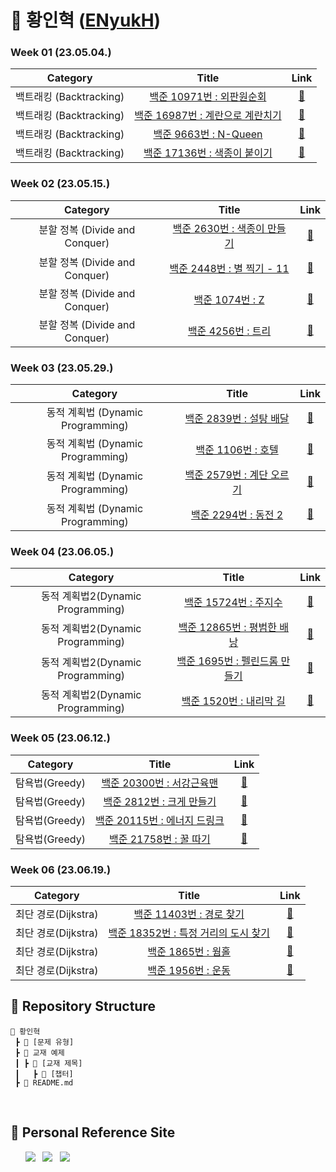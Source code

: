 # 🌱 황인혁 ([ENyukH](https://github.com/ENyukH))

### Week 01 (23.05.04.)

|        Category         |                                        Title                                         |                                                                                                                      Link                                                                                                                      |
| :---------------------: | :----------------------------------------------------------------------------------: | :--------------------------------------------------------------------------------------------------------------------------------------------------------------------------------------------------------------------------------------------: |
| 백트래킹 (Backtracking) |    <a href="https://www.acmicpc.net/problem/10971">백준 10971번 : 외판원순회</a>     |              <a href="https://github.com/sanghyuk2/Aim_To_Platinum/blob/main/%ED%99%A9%EC%9D%B8%ED%98%81/%EB%B0%B1%ED%8A%B8%EB%9E%98%ED%82%B9(Backtracking)/BOJ_10971_%EC%99%B8%ED%8C%90%EC%9B%90%EC%88%9C%ED%9A%8C2.java">🔗</a>              |
| 백트래킹 (Backtracking) | <a href="https://www.acmicpc.net/problem/16987">백준 16987번 : 계란으로 계란치기</a> | <a href="https://github.com/sanghyuk2/Aim_To_Platinum/blob/main/%ED%99%A9%EC%9D%B8%ED%98%81/%EB%B0%B1%ED%8A%B8%EB%9E%98%ED%82%B9(Backtracking)/BOJ_16987_%EA%B3%84%EB%9E%80%EC%9C%BC%EB%A1%9C%EA%B3%84%EB%9E%80%EC%B9%98%EA%B8%B0.java">🔗</a> |
| 백트래킹 (Backtracking) |       <a href="https://www.acmicpc.net/problem/9663">백준 9663번 : N-Queen</a>       |                                  <a href="https://github.com/sanghyuk2/Aim_To_Platinum/blob/main/%ED%99%A9%EC%9D%B8%ED%98%81/%EB%B0%B1%ED%8A%B8%EB%9E%98%ED%82%B9(Backtracking)/BOJ_9663_NQueen.java">🔗</a>                                   |
| 백트래킹 (Backtracking) |   <a href="https://www.acmicpc.net/problem/17136">백준 17136번 : 색종이 붙이기</a>   |          <a href="https://github.com/sanghyuk2/Aim_To_Platinum/blob/main/%ED%99%A9%EC%9D%B8%ED%98%81/%EB%B0%B1%ED%8A%B8%EB%9E%98%ED%82%B9(Backtracking)/BOJ_17136_%EC%83%89%EC%A2%85%EC%9D%B4%EB%B6%99%EC%9D%B4%EA%B8%B0.java">🔗</a>          |

### Week 02 (23.05.15.)

|            Category            |                                     Title                                      |                         Link                          |
| :----------------------------: | :----------------------------------------------------------------------------: | :---------------------------------------------------: |
| 분할 정복 (Divide and Conquer) | <a href="https://www.acmicpc.net/problem/2630">백준 2630번 : 색종이 만들기</a> | <a href="https://www.acmicpc.net/problem/2630">🔗</a> |
| 분할 정복 (Divide and Conquer) | <a href="https://www.acmicpc.net/problem/2448">백준 2448번 : 별 찍기 - 11</a>  | <a href="https://www.acmicpc.net/problem/2448">🔗</a> |
| 분할 정복 (Divide and Conquer) |       <a href="https://www.acmicpc.net/problem/1074">백준 1074번 : Z</a>       | <a href="https://www.acmicpc.net/problem/1074">🔗</a> |
| 분할 정복 (Divide and Conquer) |     <a href="https://www.acmicpc.net/problem/4256">백준 4256번 : 트리</a>      | <a href="https://www.acmicpc.net/problem/4256">🔗</a> |

### Week 03 (23.05.29.)

|             Category              |                                    Title                                     |                         Link                          |
| :-------------------------------: | :--------------------------------------------------------------------------: | :---------------------------------------------------: |
| 동적 계획법 (Dynamic Programming) |  <a href="https://www.acmicpc.net/problem/2839">백준 2839번 : 설탕 배달</a>  | <a href="https://www.acmicpc.net/problem/2839">🔗</a> |
| 동적 계획법 (Dynamic Programming) |    <a href="https://www.acmicpc.net/problem/1106">백준 1106번 : 호텔</a>     | <a href="https://www.acmicpc.net/problem/1106">🔗</a> |
| 동적 계획법 (Dynamic Programming) | <a href="https://www.acmicpc.net/problem/2579">백준 2579번 : 계단 오르기</a> | <a href="https://www.acmicpc.net/problem/2579">🔗</a> |
| 동적 계획법 (Dynamic Programming) |   <a href="https://www.acmicpc.net/problem/2294">백준 2294번 : 동전 2</a>    | <a href="https://www.acmicpc.net/problem/2294">🔗</a> |

### Week 04 (23.06.05.)

|             Category              |                                      Title                                       |                          Link                          |
| :-------------------------------: | :------------------------------------------------------------------------------: | :----------------------------------------------------: |
| 동적 계획법2(Dynamic Programming) |    <a href="https://www.acmicpc.net/problem/15724">백준 15724번 : 주지수</a>     | <a href="https://www.acmicpc.net/problem/15724">🔗</a> |
| 동적 계획법2(Dynamic Programming) |  <a href="https://www.acmicpc.net/problem/12865">백준 12865번 : 평범한 배낭</a>  | <a href="https://www.acmicpc.net/problem/12865">🔗</a> |
| 동적 계획법2(Dynamic Programming) | <a href="https://www.acmicpc.net/problem/1695">백준 1695번 : 펠린드롬 만들기</a> | <a href="https://www.acmicpc.net/problem/1695">🔗</a>  |
| 동적 계획법2(Dynamic Programming) |    <a href="https://www.acmicpc.net/problem/1520">백준 1520번 : 내리막 길</a>    | <a href="https://www.acmicpc.net/problem/1520">🔗</a>  |

### Week 05 (23.06.12.)

|    Category    |                                      Title                                       |                          Link                          |
| :------------: | :------------------------------------------------------------------------------: | :----------------------------------------------------: |
| 탐욕법(Greedy) |  <a href="https://www.acmicpc.net/problem/20300">백준 20300번 : 서강근육맨</a>   | <a href="https://www.acmicpc.net/problem/20300">🔗</a> |
| 탐욕법(Greedy) |   <a href="https://www.acmicpc.net/problem/2812">백준 2812번 : 크게 만들기</a>   | <a href="https://www.acmicpc.net/problem/2812">🔗</a>  |
| 탐욕법(Greedy) | <a href="https://www.acmicpc.net/problem/20115">백준 20115번 : 에너지 드링크</a> | <a href="https://www.acmicpc.net/problem/20115">🔗</a> |
| 탐욕법(Greedy) |    <a href="https://www.acmicpc.net/problem/21758">백준 21758번 : 꿀 따기</a>    | <a href="https://www.acmicpc.net/problem/21758">🔗</a> |

### Week 06 (23.06.19.)

|      Category       |                                          Title                                           |                          Link                          |
| :-----------------: | :--------------------------------------------------------------------------------------: | :----------------------------------------------------: |
| 최단 경로(Dijkstra) |       <a href="https://www.acmicpc.net/problem/11403">백준 11403번 : 경로 찾기</a>       | <a href="https://www.acmicpc.net/problem/11403">🔗</a> |
| 최단 경로(Dijkstra) | <a href="https://www.acmicpc.net/problem/18352">백준 18352번 : 특정 거리의 도시 찾기</a> | <a href="https://www.acmicpc.net/problem/18352">🔗</a> |
| 최단 경로(Dijkstra) |          <a href="https://www.acmicpc.net/problem/1865">백준 1865번 : 웜홀</a>           | <a href="https://www.acmicpc.net/problem/1865">🔗</a>  |
| 최단 경로(Dijkstra) |          <a href="https://www.acmicpc.net/problem/1956">백준 1956번 : 운동</a>           | <a href="https://www.acmicpc.net/problem/1956">🔗</a>  |

## 📍 Repository Structure

```
📂 황인혁
 ┣ 📂 [문제 유형]
 ┣ 📂 교재 예제
 ┃ ┣ 📂 [교재 제목]
 ┃   ┣ 📂 [챕터]
 ┣ 📜 README.md
```

<br>

## 📍 Personal Reference Site

&nbsp;&nbsp;&nbsp;&nbsp;&nbsp; <a href="https://blog.naver.com/b1urrr"><img src="https://img.shields.io/badge/Naver-03C75A?style=for-the-badge&logo=naver&logoColor=white"></a> &nbsp; <a href="https://teal-floss-6e7.notion.site/Java-Syntax-and-Concepts-dc9253f0d556426e855ca129f54f9e61"><img src="https://img.shields.io./badge/Java-000000?style=for-the-badge&logo=notion&logoColor=white"></a> &nbsp; <a href="https://teal-floss-6e7.notion.site/Algorithm-56f55387bbff4430a6ea9df06187d9ab"><img src="https://img.shields.io./badge/Algorithm-000000?style=for-the-badge&logo=notion&logoColor=white"></a>

